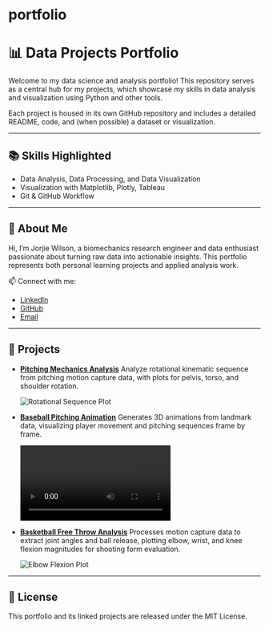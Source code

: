 # portfolio
# 📊 Data Projects Portfolio
Welcome to my data science and analysis portfolio! This repository serves as a central hub for my projects, which showcase my skills in data analysis and visualization using Python and other tools.

Each project is housed in its own GitHub repository and includes a detailed README, code, and (when possible) a dataset or visualization.

---

## 📚 Skills Highlighted

- Data Analysis, Data Processing, and Data Visualization
- Visualization with Matplotlib, Plotly, Tableau
- Git & GitHub Workflow

---

## 📌 About Me

Hi, I’m Jorjie Wilson, a biomechanics research engineer and data enthusiast passionate about turning raw data into actionable insights. This portfolio represents both personal learning projects and applied analysis work.


📫 Connect with me:  
- [LinkedIn](https://linkedin.com/in/jorjie-wilson)  
- [GitHub](https://github.com/jorjiemw)  
- [Email](jorjiewilson@gmail.com)

---

## 🔗 Projects

- [**Pitching Mechanics Analysis**](./Pitching_Mechanics)
  Analyze rotational kinematic sequence from pitching motion capture data, with plots for pelvis, torso, and shoulder rotation.

  ![Rotational Sequence Plot](assets/session_1_rotational_sequence.png)

- [**Baseball Pitching Animation**](./project1_baseballpitching)
  Generates 3D animations from landmark data, visualizing player movement and pitching sequences frame by frame.
  
  ![Pitching Demo Animation](assets/Session_1.mp4)  

- [**Basketball Free Throw Analysis**](./project2_shootinganalysis)
  Processes motion capture data to extract joint angles and ball release, plotting elbow, wrist, and knee flexion magnitudes for shooting form evaluation.

  ![Elbow Flexion Plot](assets/elbow_flexion_magnitude.png)  
  

---

## 📄 License

This portfolio and its linked projects are released under the MIT License.
